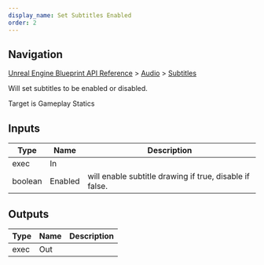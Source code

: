 ```yaml
---
display_name: Set Subtitles Enabled
order: 2
---
```

## Navigation

[Unreal Engine Blueprint API Reference](https://dev.epicgames.com/documentation/en-us/unreal-engine/BlueprintAPI) > [Audio](https://dev.epicgames.com/documentation/en-us/unreal-engine/BlueprintAPI/Audio) > [Subtitles](https://dev.epicgames.com/documentation/en-us/unreal-engine/BlueprintAPI/Audio/Subtitles)

Will set subtitles to be enabled or disabled.

Target is Gameplay Statics

## Inputs

| Type | Name | Description |
| --- | --- | --- |
| exec | In |  |
| boolean | Enabled | will enable subtitle drawing if true, disable if false. |

## Outputs

| Type | Name | Description |
| --- | --- | --- |
| exec | Out |  |
